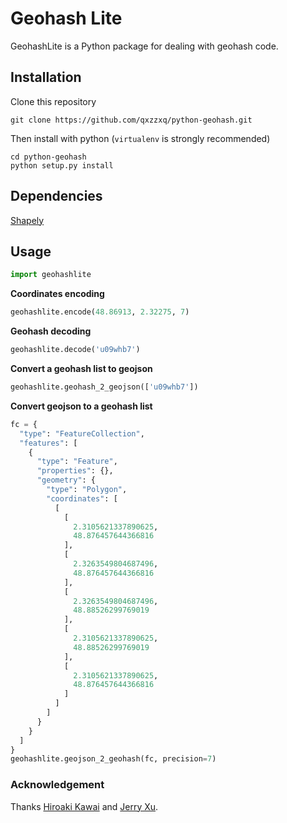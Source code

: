 # Geohash Lite

GeohashLite is a Python package for dealing with geohash code.

## Installation
Clone this repository
```git
git clone https://github.com/qxzzxq/python-geohash.git
```

Then install with python (`virtualenv` is strongly recommended)
```
cd python-geohash
python setup.py install
```

## Dependencies
[Shapely]()

## Usage
```python
import geohashlite
```
**Coordinates encoding**
```python
geohashlite.encode(48.86913, 2.32275, 7)
```

**Geohash decoding**
```python
geohashlite.decode('u09whb7')
```

**Convert a geohash list to geojson**
```python
geohashlite.geohash_2_geojson(['u09whb7'])
```

**Convert geojson to a geohash list**
```python
fc = {
  "type": "FeatureCollection",
  "features": [
    {
      "type": "Feature",
      "properties": {},
      "geometry": {
        "type": "Polygon",
        "coordinates": [
          [
            [
              2.3105621337890625,
              48.876457644366816
            ],
            [
              2.3263549804687496,
              48.876457644366816
            ],
            [
              2.3263549804687496,
              48.88526299769019
            ],
            [
              2.3105621337890625,
              48.88526299769019
            ],
            [
              2.3105621337890625,
              48.876457644366816
            ]
          ]
        ]
      }
    }
  ]
}
geohashlite.geojson_2_geohash(fc, precision=7)
``` 

### Acknowledgement
Thanks [Hiroaki Kawai](https://github.com/hkwi/python-geohash) 
and [Jerry Xu](https://testpypi.python.org/pypi/geohashshape).
